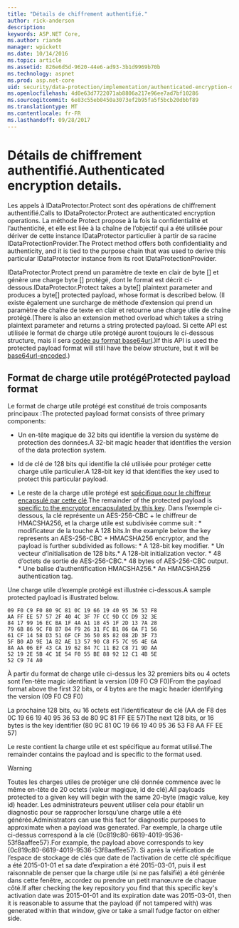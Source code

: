 ```yaml
---
title: "Détails de chiffrement authentifié."
author: rick-anderson
description: 
keywords: ASP.NET Core,
ms.author: riande
manager: wpickett
ms.date: 10/14/2016
ms.topic: article
ms.assetid: 826e6d5d-9620-44e6-ad93-3b1d9969b70b
ms.technology: aspnet
ms.prod: asp.net-core
uid: security/data-protection/implementation/authenticated-encryption-details
ms.openlocfilehash: 4d0e63d7722071ab8806a217e96ee7ad7bf10286
ms.sourcegitcommit: 6e83c55eb0450a3073ef2b95fa5f5bcb20dbbf89
ms.translationtype: MT
ms.contentlocale: fr-FR
ms.lasthandoff: 09/28/2017
---
```

# <a name="authenticated-encryption-details"></a><span data-ttu-id="f09c5-103">Détails de chiffrement authentifié.</span><span class="sxs-lookup"><span data-stu-id="f09c5-103">Authenticated encryption details.</span></span>

<a name=data-protection-implementation-authenticated-encryption-details></a>

<span data-ttu-id="f09c5-104">Les appels à IDataProtector.Protect sont des opérations de chiffrement authentifié.</span><span class="sxs-lookup"><span data-stu-id="f09c5-104">Calls to IDataProtector.Protect are authenticated encryption operations.</span></span> <span data-ttu-id="f09c5-105">La méthode Protect propose à la fois la confidentialité et l’authenticité, et elle est liée à la chaîne de l’objectif qui a été utilisée pour dériver de cette instance IDataProtector particulier à partir de sa racine IDataProtectionProvider.</span><span class="sxs-lookup"><span data-stu-id="f09c5-105">The Protect method offers both confidentiality and authenticity, and it is tied to the purpose chain that was used to derive this particular IDataProtector instance from its root IDataProtectionProvider.</span></span>

<span data-ttu-id="f09c5-106">IDataProtector.Protect prend un paramètre de texte en clair de byte [] et génère une charge byte [] protégé, dont le format est décrit ci-dessous.</span><span class="sxs-lookup"><span data-stu-id="f09c5-106">IDataProtector.Protect takes a byte[] plaintext parameter and produces a byte[] protected payload, whose format is described below.</span></span> <span data-ttu-id="f09c5-107">(Il existe également une surcharge de méthode d’extension qui prend un paramètre de chaîne de texte en clair et retourne une charge utile de chaîne protégé.</span><span class="sxs-lookup"><span data-stu-id="f09c5-107">(There is also an extension method overload which takes a string plaintext parameter and returns a string protected payload.</span></span> <span data-ttu-id="f09c5-108">Si cette API est utilisée le format de charge utile protégé auront toujours le ci-dessous structure, mais il sera [codée au format base64url](https://tools.ietf.org/html/rfc4648#section-5).)</span><span class="sxs-lookup"><span data-stu-id="f09c5-108">If this API is used the protected payload format will still have the below structure, but it will be [base64url-encoded](https://tools.ietf.org/html/rfc4648#section-5).)</span></span>

## <a name="protected-payload-format"></a><span data-ttu-id="f09c5-109">Format de charge utile protégé</span><span class="sxs-lookup"><span data-stu-id="f09c5-109">Protected payload format</span></span>

<span data-ttu-id="f09c5-110">Le format de charge utile protégé est constitué de trois composants principaux :</span><span class="sxs-lookup"><span data-stu-id="f09c5-110">The protected payload format consists of three primary components:</span></span>

* <span data-ttu-id="f09c5-111">Un en-tête magique de 32 bits qui identifie la version du système de protection des données.</span><span class="sxs-lookup"><span data-stu-id="f09c5-111">A 32-bit magic header that identifies the version of the data protection system.</span></span>

* <span data-ttu-id="f09c5-112">Id de clé de 128 bits qui identifie la clé utilisée pour protéger cette charge utile particulier.</span><span class="sxs-lookup"><span data-stu-id="f09c5-112">A 128-bit key id that identifies the key used to protect this particular payload.</span></span>

* <span data-ttu-id="f09c5-113">Le reste de la charge utile protégé est [spécifique pour le chiffreur encapsulé par cette clé](subkeyderivation.md#data-protection-implementation-subkey-derivation).</span><span class="sxs-lookup"><span data-stu-id="f09c5-113">The remainder of the protected payload is [specific to the encryptor encapsulated by this key](subkeyderivation.md#data-protection-implementation-subkey-derivation).</span></span> <span data-ttu-id="f09c5-114">Dans l’exemple ci-dessous, la clé représente un AES-256-CBC + le chiffreur de HMACSHA256, et la charge utile est subdivisée comme suit : * modificateur de la touche A 128 bits.</span><span class="sxs-lookup"><span data-stu-id="f09c5-114">In the example below the key represents an AES-256-CBC + HMACSHA256 encryptor, and the payload is further subdivided as follows: * A 128-bit key modifier.</span></span> <span data-ttu-id="f09c5-115">* Un vecteur d’initialisation de 128 bits.</span><span class="sxs-lookup"><span data-stu-id="f09c5-115">* A 128-bit initialization vector.</span></span> <span data-ttu-id="f09c5-116">* 48 d’octets de sortie de AES-256-CBC.</span><span class="sxs-lookup"><span data-stu-id="f09c5-116">* 48 bytes of AES-256-CBC output.</span></span> <span data-ttu-id="f09c5-117">* Une balise d’authentification HMACSHA256.</span><span class="sxs-lookup"><span data-stu-id="f09c5-117">* An HMACSHA256 authentication tag.</span></span>

<span data-ttu-id="f09c5-118">Une charge utile d’exemple protégé est illustrée ci-dessous.</span><span class="sxs-lookup"><span data-stu-id="f09c5-118">A sample protected payload is illustrated below.</span></span>

```
09 F0 C9 F0 80 9C 81 0C 19 66 19 40 95 36 53 F8
AA FF EE 57 57 2F 40 4C 3F 7F CC 9D CC D9 32 3E
84 17 99 16 EC BA 1F 4A A1 18 45 1F 2D 13 7A 28
79 6B 86 9C F8 B7 84 F9 26 31 FC B1 86 0A F1 56
61 CF 14 58 D3 51 6F CF 36 50 85 82 08 2D 3F 73
5F B0 AD 9E 1A B2 AE 13 57 90 C8 F5 7C 95 4E 6A
8A AA 06 EF 43 CA 19 62 84 7C 11 B2 C8 71 9D AA
52 19 2E 5B 4C 1E 54 F0 55 BE 88 92 12 C1 4B 5E
52 C9 74 A0
```

<span data-ttu-id="f09c5-119">À partir du format de charge utile ci-dessus les 32 premiers bits ou 4 octets sont l’en-tête magic identifiant la version (09 F0 C9 F0)</span><span class="sxs-lookup"><span data-stu-id="f09c5-119">From the payload format above the first 32 bits, or 4 bytes are the magic header identifying the version (09 F0 C9 F0)</span></span>

<span data-ttu-id="f09c5-120">La prochaine 128 bits, ou 16 octets est l’identificateur de clé (AA de F8 des 0C 19 66 19 40 95 36 53 de 80 9C 81 FF EE 57)</span><span class="sxs-lookup"><span data-stu-id="f09c5-120">The next 128 bits, or 16 bytes is the key identifier (80 9C 81 0C 19 66 19 40 95 36 53 F8 AA FF EE 57)</span></span>

<span data-ttu-id="f09c5-121">Le reste contient la charge utile et est spécifique au format utilisé.</span><span class="sxs-lookup"><span data-stu-id="f09c5-121">The remainder contains the payload and is specific to the format used.</span></span>

>[!WARNING]
> <span data-ttu-id="f09c5-122">Toutes les charges utiles de protéger une clé donnée commence avec le même en-tête de 20 octets (valeur magique, id de clé).</span><span class="sxs-lookup"><span data-stu-id="f09c5-122">All payloads protected to a given key will begin with the same 20-byte (magic value, key id) header.</span></span> <span data-ttu-id="f09c5-123">Les administrateurs peuvent utiliser cela pour établir un diagnostic pour se rapprocher lorsqu’une charge utile a été générée.</span><span class="sxs-lookup"><span data-stu-id="f09c5-123">Administrators can use this fact for diagnostic purposes to approximate when a payload was generated.</span></span> <span data-ttu-id="f09c5-124">Par exemple, la charge utile ci-dessus correspond à la clé {0c819c80-6619-4019-9536-53f8aaffee57}.</span><span class="sxs-lookup"><span data-stu-id="f09c5-124">For example, the payload above corresponds to key {0c819c80-6619-4019-9536-53f8aaffee57}.</span></span> <span data-ttu-id="f09c5-125">Si après la vérification de l’espace de stockage de clés que date de l’activation de cette clé spécifique a été 2015-01-01 et sa date d’expiration a été 2015-03-01, puis il est raisonnable de penser que la charge utile (si ne pas falsifié) a été générée dans cette fenêtre, accordez ou prendre un petit manœuvre de chaque côté.</span><span class="sxs-lookup"><span data-stu-id="f09c5-125">If after checking the key repository you find that this specific key's activation date was 2015-01-01 and its expiration date was 2015-03-01, then it is reasonable to assume that the payload (if not tampered with) was generated within that window, give or take a small fudge factor on either side.</span></span>
